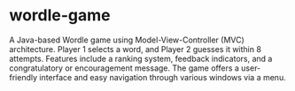 # wordle-game
A Java-based Wordle game using Model-View-Controller (MVC) architecture. Player 1 selects a word, and Player 2 guesses it within 8 attempts. Features include a ranking system, feedback indicators, and a congratulatory or encouragement message. The game offers a user-friendly interface and easy navigation through various windows via a menu.
